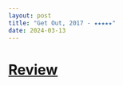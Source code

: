 ```yaml
---
layout: post
title: "Get Out, 2017 - ★★★★★"
date: 2024-03-13
---
```


# [Review](https://letterboxd.com/pavlesap/film/get-out-2017/)

